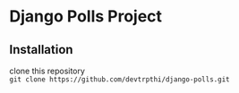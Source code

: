 # Django Polls Project


## Installation
clone this repository
</br>
```git clone https://github.com/devtrpthi/django-polls.git```
